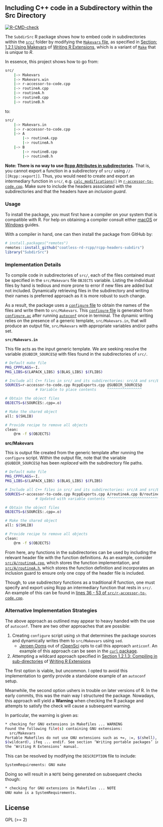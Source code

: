 ## Including C++ code in a Subdirectory within the Src Directory

<!-- badges: start -->
[![R-CMD-check](https://github.com/coatless-rd-rcpp/rcpp-headers-subdirs/actions/workflows/R-CMD-check.yaml/badge.svg)](https://github.com/coatless-rd-rcpp/rcpp-headers-subdirs/actions/workflows/R-CMD-check.yaml)
<!-- badges: end -->

The `SubdirSrc` R package shows how to embed code in subdirectories within the
[`src/`](https://github.com/coatless-rd-rcpp/rcpp-headers-subdirs/tree/master/src)
folder by modifying the [`Makevars` file](https://github.com/coatless-rd-rcpp/rcpp-headers-subdirs/blob/master/src/Makevars), as specified in 
[Section: 1.2.1 Using Makevars](https://cran.r-project.org/doc/manuals/r-release/R-exts.html#Using-Makevars)
of [Writing R Extensions](https://cran.r-project.org/doc/manuals/r-release/R-exts.html),
which is a variant of [`Make`](https://www.gnu.org/software/make/manual/make.html) that is _unique_ to _R_.

In essence, this project shows how to go from:

```bash
src/
    |-> Makevars
    |-> Makevars.win
    |-> r-accessor-to-code.cpp
    |-> routineA.cpp
    |-> routineA.h
    |-> routineB.cpp
    |-> routineB.h
```

to: 


```bash
src/
    |-> Makevars.in
    |-> r-accessor-to-code.cpp
    |-> A
        |-> routineA.cpp
        |-> routineA.h
    |-> B
        |-> routineB.cpp
        |-> routineB.h
```

**Note: There is no way to use 
[Rcpp Attributes in subdirectories](http://lists.r-forge.r-project.org/pipermail/rcpp-devel/2015-March/008473.html).**
That is, you cannot export a function in a subdirectory of `src/` using `// [[Rcpp::export]]`. 
Thus, you would need to create and export an intermediary function in `src/`, e.g.
[`calc_modifications()`](https://github.com/coatless-rd-rcpp/rcpp-headers-subdirs/blob/master/src/r-accessor-to-code.cpp#L22-L34)
in [`r-accessor-to-code.cpp`](https://github.com/coatless-rd-rcpp/rcpp-headers-subdirs/blob/master/src/r-accessor-to-code.cpp). Make sure to include the headers associated with the subdirectories and that the headers have an _inclusion guard_. 

### Usage

To install the package, you must first have a compiler on your system that is 
compatible with R. For help on obtaining a compiler consult either
[macOS](http://thecoatlessprofessor.com/programming/r-compiler-tools-for-rcpp-on-os-x/)
or 
[Windows](http://thecoatlessprofessor.com/programming/rcpp/install-rtools-for-rcpp/)
guides.

With a compiler in hand, one can then install the package from GitHub by:

```r
# install.packages("remotes")
remotes::install_github("coatless-rd-rcpp/rcpp-headers-subdirs")
library("SubdirSrc")
```

### Implementation Details

To compile code in subdirectories of `src/`, each of the files contained must 
be specified in the `src/Makevars` file `OBJECTS` variable. Listing the 
individual files by hand is tedious and more prone to error if new files are 
added but not included. Dynamically retrieving files in the subdirectory and 
writing their names is preferred approach as it is more robust to such change. 

As a result, the package uses a
[`configure` file](https://github.com/coatless-rd-rcpp/rcpp-headers-subdirs/blob/master/configure)
to obtain the names of the files and write them to `src/Makevars`. 
This [`configure` file](https://github.com/coatless-rd-rcpp/rcpp-headers-subdirs/blob/master/configure) 
is generated from
[`configure.ac`](https://github.com/coatless-rd-rcpp/rcpp-headers-subdirs/blob/master/configure.ac) 
after running [`autoconf`](https://www.gnu.org/software/autoconf/autoconf.html)
once in terminal. The dynamic writing relies on the presence of a generic template,
`src/Makevars.in`, that will produce an output file, `src/Makevars` with
appropriate variables and/or paths set.

**`src/Makevars.in`** 

This file acts as the input generic template. We are seeking resolve the variable
`@SUBDIR_SOURCES@` with files found in the subdirectories of `src/`.

```bash
# Default make file
PKG_CPPFLAGS=-I.
PKG_LIBS=$(LAPACK_LIBS) $(BLAS_LIBS) $(FLIBS)

# Include all C++ files in src/ and its subdirectories: src/A and src/B 
SOURCES=r-accessor-to-code.cpp RcppExports.cpp @SUBDIR_SOURCES@
              # Variable to place contents     ^^^^^^^^^^^^^^^^

# Obtain the object files
OBJECTS=$(SOURCES:.cpp=.o) 

# Make the shared object
all: $(SHLIB)

# Provide recipe to remove all objects
clean:
	@rm -f $(OBJECTS)
```

**src/Makevars** 

This is output file created from the generic template after running the
`configure` script. Within the output file, note that the variable
`@SUBDIR_SOURCES@` has been _replaced_ with the subdirectory file paths.

```bash
# Default make file
PKG_CPPFLAGS=-I.
PKG_LIBS=$(LAPACK_LIBS) $(BLAS_LIBS) $(FLIBS)

# Include all C++ files in src/ and its subdirectories: src/A and src/B 
SOURCES=r-accessor-to-code.cpp RcppExports.cpp A/routineA.cpp B/routineB.cpp 
              # Updated with variable contents ^^^^^^^^^^^^^^^^^^^^^^^^^^^^^

# Obtain the object files
OBJECTS=$(SOURCES:.cpp=.o) 

# Make the shared object
all: $(SHLIB)

# Provide recipe to remove all objects
clean:
	@rm -f $(OBJECTS)
```

From here, any functions in the subdirectories can be used by including the
relevant header file with the function definitions. As an example,
consider [`src/A/routineA.cpp`](https://github.com/coatless-rd-rcpp/rcpp-headers-subdirs/blob/master/src/A/routineA.cpp), which stores the function implementation, and [`src/A/routineA.h`](https://github.com/coatless-rd-rcpp/rcpp-headers-subdirs/blob/master/src/A/routineA.h), which stores the function definition and incorporates an 
inclusion guard to ensure only one copy of the header file is included. 

Though, to use subdirectory functions as a traditional _R_ function, one must 
specify and export using Rcpp an intermediary function that rests in `src/`. 
An example of this can be found in [lines 36 - 53 of `src/r-accessor-to-code.cpp`](https://github.com/coatless-rd-rcpp/rcpp-headers-subdirs/blob/master/src/r-accessor-to-code.cpp#L36-L53).

### Alternative Implementation Strategies

The above approach as outlined may appear to heavy handed with the
use of `autoconf`. There are two other approaches that are possible:

1. Creating `configure` script using `sh` that determines the package sources
   and dynamically writes them to `src/Makevars` using `sed`.
    - [Jeroen Ooms](https://github.com/jeroen) out of 
      [rOpenSci](http://ropensci.org/) opts to call this approach `anticonf`. 
      An example of this approach can be seen in the [`curl` package](https://github.com/jeroen/curl/blob/master/configure#L1).
2. Attempting a wildcard approach specified in 
   [Section 1.2.1.3: Compiling in sub-directories](https://cran.r-project.org/doc/manuals/r-release/R-exts.html#Compiling-in-sub_002ddirectories) of 
   [Writing R Extensions](https://cran.r-project.org/doc/manuals/r-release/R-exts.html)

The first option is viable, but uncommon. I opted to avoid this implementation
to gently provide a standalone example of an `autoconf` setup.

Meanwhile, the second option ushers in trouble on later versions of R. In the
early commits, this was the main way I structured the package. Nowadays, this
approach will yield a **Warning** when checking the R package and attempts to
satisfy the check will cause a subsequent warning. 

In particular, the warning is given as: 

```bash
* checking for GNU extensions in Makefiles ... WARNING
Found the following file(s) containing GNU extensions:
  src/Makevars
Portable Makefiles do not use GNU extensions such as +=, :=, $(shell),
$(wildcard), ifeq ... endif. See section ‘Writing portable packages’ in
the ‘Writing R Extensions’ manual.
```

This can be resolved by modifying the `DESCRIPTION` file to include:

```bash
SystemRequirements: GNU make
```

Doing so will result in a `NOTE` being generated on subsequent checks though:

```bash
* checking for GNU extensions in Makefiles ... NOTE
GNU make is a SystemRequirements.
```

## License

GPL (\>= 2)